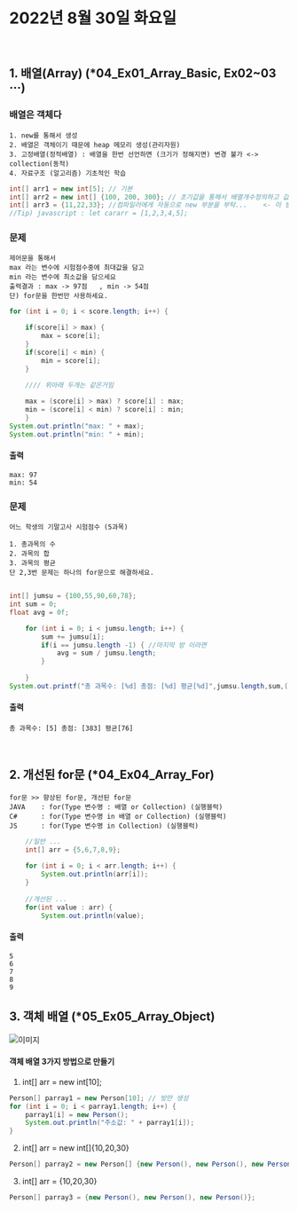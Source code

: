 # 2022년 8월 30일 화요일
<br>


## 1. 배열(Array) (*04_Ex01_Array_Basic, Ex02~03 ···)

### 배열은 객체다
    1. new를 통해서 생성
    2. 배열은 객체이기 때문에 heap 메모리 생성(관리자원)
    3. 고정배열(정적배열) : 배열을 한번 선언하면 (크기가 정해지면) 변경 불가 <-> collection(동적)
    4. 자료구조 (알고리즘) 기초적인 학습

```java
int[] arr1 = new int[5]; // 기본
int[] arr2 = new int[] {100, 200, 300}; // 초기값을 통해서 배열개수정의하고 값을 할당
int[] arr3 = {11,22,33}; //컴파일러에게 자동으로 new 부분을 부탁...    <- 이 방법 많이씀
//Tip) javascript : let cararr = [1,2,3,4,5];
```

### 문제
    제어문을 통해서
    max 라는 변수에 시험점수중에 최대값을 담고
    min 라는 변수에 최소값을 담으세요
    출력결과 : max -> 97점	, min -> 54점
    단) for문을 한번만 사용하세요.
```java
for (int i = 0; i < score.length; i++) {

    if(score[i] > max) {
        max = score[i];
    }
    if(score[i] < min) {
        min = score[i];
    }
    
    //// 위아래 두개는 같은거임

    max = (score[i] > max) ? score[i] : max;
    min = (score[i] < min) ? score[i] : min;
    }
System.out.println("max: " + max);
System.out.println("min: " + min);
```

#### 출력
    max: 97
    min: 54




### 문제
    어느 학생의 기말고사 시험점수 (5과목)

    1. 총과목의 수
    2. 과목의 합
    3. 과목의 평균
    단 2,3번 문제는 하나의 for문으로 해결하세요.
```java

int[] jumsu = {100,55,90,60,78};
int sum = 0;
float avg = 0f;

    for (int i = 0; i < jumsu.length; i++) {
        sum += jumsu[i];
        if(i == jumsu.length -1) { //마지막 방 이라면
            avg = sum / jumsu.length;	
        }
        
    }
System.out.printf("총 과목수: [%d] 총점: [%d] 평균[%d]",jumsu.length,sum,(int)avg);

```
#### 출력
    총 과목수: [5] 총점: [383] 평균[76]



<br>






## 2. 개선된 for문 (*04_Ex04_Array_For)

    for문 >> 향상된 for문, 개선된 for문
    JAVA	: for(Type 변수명 : 배열 or Collection) (실행블럭)
    C#		: for(Type 변수명 in 배열 or Collection) (실행블럭)
    JS		: for(Type 변수명 in Collection) (실행블럭)

```java
    //일반 ...
    int[] arr = {5,6,7,8,9};
    
    for (int i = 0; i < arr.length; i++) {
        System.out.println(arr[i]);
    }
    
    //개선된 ...
    for(int value : arr) {
        System.out.println(value);
```

#### 출력
    5
    6
    7
    8
    9

## 3. 객체 배열  (*05_Ex05_Array_Object)
![이미지](https://smoothiecoding.kr/wp-content/uploads/2021/03/javaarray-1.jpg)

#### 객체 배열 3가지 방법으로 만들기
		
1. int[] arr = new int[10];
```java
Person[] parray1 = new Person[10]; // 방만 생성
for (int i = 0; i < parray1.length; i++) {
    parray1[i] = new Person();
    System.out.println("주소값: " + parray1[i]);
}
```
		
2. int[] arr = new int[]{10,20,30}
```java
Person[] parray2 = new Person[] {new Person(), new Person(), new Person()};  
```


3. int[] arr = {10,20,30}
```java
Person[] parray3 = {new Person(), new Person(), new Person()};
```
